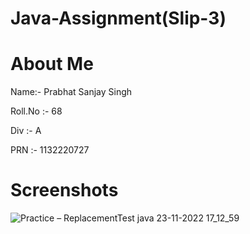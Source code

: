 # Java-Assignment(Slip-3)
# About Me
Name:- Prabhat Sanjay Singh

Roll.No :- 68

Div :- A

PRN :- 1132220727

# Screenshots

![Practice – ReplacementTest java 23-11-2022 17_12_59](https://user-images.githubusercontent.com/118503589/203561852-707fc7d9-ba87-4eb5-803e-b72bbaed20b3.png)
